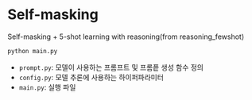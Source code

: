 # Self-masking

Self-masking + 5-shot learning with reasoning(from reasoning_fewshot)

```sh
python main.py
```

- `prompt.py`: 모델이 사용하는 프롬프트 및 프롬픝 생성 함수 정의
- `config.py`: 모델 추론에 사용하는 하이퍼파라미터
- `main.py`: 실행 파일
